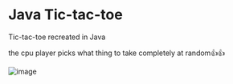 # Java Tic-tac-toe

Tic-tac-toe recreated in Java

the cpu player picks what thing to take completely at random👍👍

![image](https://user-images.githubusercontent.com/51852312/213920657-4a6d8313-9347-4304-a293-17ace13d7c8d.png)
